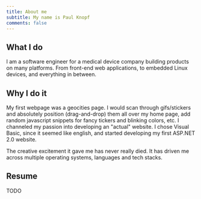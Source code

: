 ```yaml
---
title: About me
subtitle: My name is Paul Knopf
comments: false
---
```


## What I do

I am a software engineer for a medical device company building products on many platforms. From front-end web applications, to embedded Linux devices, and everything in between.

## Why I do it

My first webpage was a geocities page. I would scan through gifs/stickers and absolutely position (drag-and-drop) them all over my home page, add random javascript snippets for fancy tickers and blinking colors, etc. I channeled my passion into developing an "actual" website. I chose Visual Basic, since it seemed like english, and started developing my first ASP.NET 2.0 website.

The creative excitement it gave me has never really died. It has driven me across multiple operating systems, languages and tech stacks.

## Resume

TODO